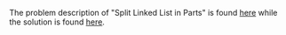 The problem description of "Split Linked List in Parts" is found [here](https://leetcode.com/problems/split-linked-list-in-parts/description/?envType=daily-question&envId=2023-09-06) while the solution is found [here](https://github.com/aurimas13/Solutions-To-Problems/blob/main/LeetCode/Python%20Solutions/Split%20Linked%20List%20in%20Parts/split.py).
